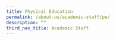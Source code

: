```yaml
---
title: Physical Education
permalink: /about-us/academic-staff/pe/
description: ""
third_nav_title: Academic Staff
---
```

